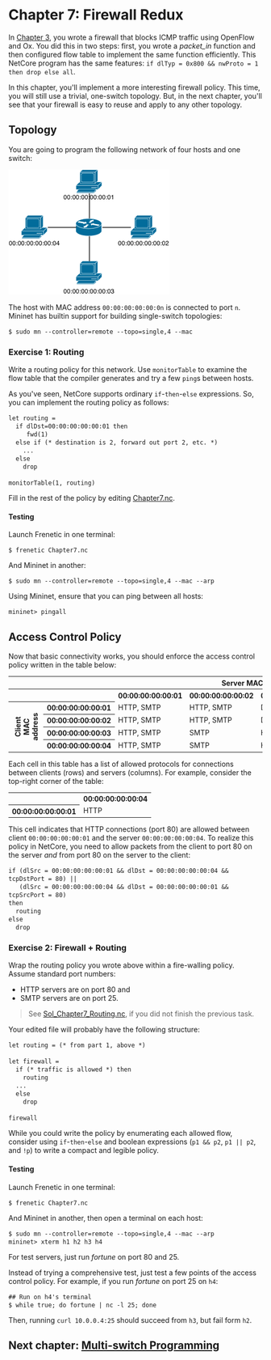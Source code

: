 Chapter 7: Firewall Redux
=========================

In [Chapter 3](03-OxFirewall), you wrote a firewall that blocks ICMP traffic using OpenFlow and Ox. You did this in two steps: first, you wrote a _packet_in_ function and then configured flow table to implement the same function efficiently. 
This NetCore program has the same features: `if dlTyp = 0x800 && nwProto = 1 then drop else all`. 

In this chapter, you'll implement a more interesting firewall policy. This time, you will still use a trivial, one-switch topology. But, in the next chapter, you'll see 
that your firewall is easy to reuse and apply to any other topology.

## Topology 

You are going to program the following network of four hosts and one switch:

![image](images/topo-single-4.png)

The host with MAC address `00:00:00:00:00:0n` is connected to port `n`. Mininet has builtin support for building single-switch topologies:

```
$ sudo mn --controller=remote --topo=single,4 --mac
```

### Exercise 1: Routing

Write a routing policy for this network. Use `monitorTable` to examine the flow table that the compiler generates and try a few `ping`s between hosts.

As you've seen, NetCore supports ordinary `if`-`then`-`else` expressions.
So, you can implement the routing policy as follows:

```
let routing =
  if dlDst=00:00:00:00:00:01 then
     fwd(1)
  else if (* destination is 2, forward out port 2, etc. *)
    ...
  else
    drop
    
monitorTable(1, routing)
```

Fill in the rest of the policy by editing [Chapter7.nc](netcore-tutorial-code/Chapter7.nc). 

#### Testing

Launch Frenetic in one terminal:

```
$ frenetic Chapter7.nc
```

And Mininet in another:

```
$ sudo mn --controller=remote --topo=single,4 --mac --arp
```

Using Mininet, ensure that you can ping between all hosts:

```
mininet> pingall
```

## Access Control Policy

Now that basic connectivity works, you should enforce the access control policy written in the table below:

<table>
<tr>
  <th style="visibility: hidden"></th>
  <th style="visibility: hidden"></th>
  <th colspan="4">Server MAC address</th>
</tr>
<tr>
  <th style="visibility: hidden"></th>
  <th style="visibility: hidden"></th>
  <th>00:00:00:00:00:01</th>
  <th>00:00:00:00:00:02</th>
  <th>00:00:00:00:00:03</th>
  <th>00:00:00:00:00:04</th>
</tr>
<tr>
  <th rowspan="5" style="-webkit-transform:rotate(270deg)" >
    Client MAC<br>address
  </th>
  <th>00:00:00:00:00:01</th>
  <td>HTTP, SMTP</td>
  <td>HTTP, SMTP</td>
  <td>Deny All</td>
  <td>HTTP</td>
</tr>
<tr>
  <th>00:00:00:00:00:02</th>
  <td>HTTP, SMTP</td>
  <td>HTTP, SMTP</td>
  <td>Deny All</td>
  <td>HTTP</td>
</tr>
<tr>
  <th>00:00:00:00:00:03</th>
  <td>HTTP, SMTP</td>
  <td>SMTP</td>
  <td>HTTP, SMTP</td>
  <td>HTTP, SMTP</td>
</tr>
<tr>
  <th>00:00:00:00:00:04</th>
  <td>HTTP, SMTP</td>
  <td>SMTP</td>
  <td>HTTP, SMTP</td>
  <td>HTTP, SMTP</td>
</tr>
</table>

Each cell in this table has a list of allowed protocols for connections between
clients (rows) and servers (columns). For example, consider the top-right corner of the table:


<table>
<tr>
  <th></th>
  <th>00:00:00:00:00:04</th>
</tr>
<tr>
  <th>00:00:00:00:00:01</th>
  <td>HTTP</td>
</tr>
</table>

This cell indicates that HTTP connections (port 80) are allowed between client
`00:00:00:00:00:01` and the server `00:00:00:00:00:04`. To realize this policy in NetCore, you need to allow packets from the client to port 80 on the server *and* from port 80 on the server to the client:

```
if (dlSrc = 00:00:00:00:00:01 && dlDst = 00:00:00:00:00:04 && tcpDstPort = 80) ||
   (dlSrc = 00:00:00:00:00:04 && dlDst = 00:00:00:00:00:01 && tcpSrcPort = 80)
then
  routing
else
  drop
```

### Exercise 2: Firewall + Routing

Wrap the routing policy you wrote above within a fire-walling policy.
Assume standard port numbers:

- HTTP servers are on port 80 and 
- SMTP servers are on port 25.

> See [Sol_Chapter7_Routing.nc](netcore-tutorial-code/Sol_Chapter7_Routing.nc), if you
> did not finish the previous task.

Your edited file will probably have the following structure:

```
let routing = (* from part 1, above *)

let firewall =
  if (* traffic is allowed *) then
    routing
  ...
  else
    drop

firewall
```

While you could write the policy by enumerating each allowed flow, consider
using `if`-`then`-`else` and boolean expressions (`p1 && p2`, `p1 || p2`, and `!p`) to write a compact and legible policy.

#### Testing

Launch Frenetic in one terminal:

```
$ frenetic Chapter7.nc
```

And Mininet in another, then open a terminal on each host:

```
$ sudo mn --controller=remote --topo=single,4 --mac --arp
mininet> xterm h1 h2 h3 h4
```

For test servers, just run _fortune_ on port 80 and 25.

Instead of trying a comprehensive test, just test a few points of the access control policy. For example, if you run _fortune_ on port 25 on `h4`:

```
## Run on h4's terminal
$ while true; do fortune | nc -l 25; done
```

Then, running `curl 10.0.0.4:25` should succeed from `h3`, but fail form `h2`.

## Next chapter: [Multi-switch Programming][Ch8]

[Ch8]: 08-NCMultiSwitch

[Action]: http://frenetic-lang.github.io/frenetic/docs/OpenFlow0x01.Action.html
